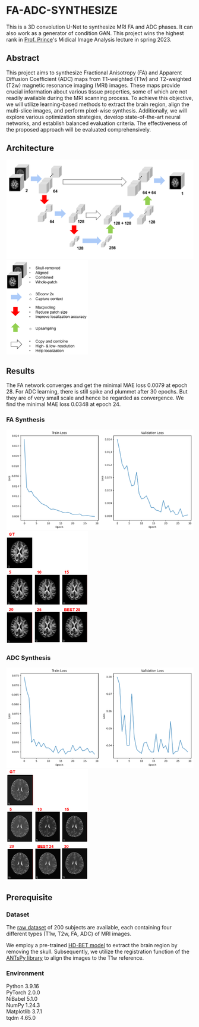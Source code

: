 # FA-ADC-SYNTHESIZE
This is a 3D convolution U-Net to synthesize MRI FA and ADC phases. It can also work as a generator of condition GAN. This project wins the highest rank in [Prof. Prince](https://engineering.jhu.edu/faculty/jerry-prince/)'s Midical Image Analysis lecture in spring 2023.

## Abstract
This project aims to synthesize Fractional Anisotropy (FA) and Apparent Diffusion Coefficient (ADC) maps from T1-weighted (T1w) and T2-weighted (T2w) magnetic resonance imaging (MRI) images. These maps provide crucial information about various tissue properties, some of which are not readily available during the MRI scanning process. To achieve this objective, we will utilize learning-based methods to extract the brain region, align the multi-slice images, and perform pixel-wise synthesis. Additionally, we will explore various optimization strategies, develop state-of-the-art neural networks, and establish balanced evaluation criteria. The effectiveness of the proposed approach will be evaluated comprehensively.

## Architecture
<div>
<img src="./image/Architecture.png" alt="Image" width="600">
<img src="./image/attach.png" alt="Image" width="220">
</div>

## Results 
The FA network converges and get the minimal MAE loss 0.0079 at epoch 28. For ADC learning, there is still spike and plummet after 30 epochs. But they are of very small scale and hence be regarded as convergence. We find the minimal MAE loss 0.0348 at epoch 24.  

### FA Synthesis
<div>
<img src="./image/Unet%20Loss.png" alt="Image" width="600">
<img src="./image/fa%20demo.png" alt="Image" width="220">
</div>

### ADC Synthesis
<div>
<img src="./image/ADC%20Unet%20Loss.png" alt="Image" width="600">
<img src="./image/adc%20demo.png" alt="Image" width="220">
</div>




## Prerequisite
### Dataset
The [raw dataset](https://livejohnshopkins-my.sharepoint.com/personal/zbian4_jh_edu/_layouts/15/onedrive.aspx?id=%2Fpersonal%2Fzbian4%5Fjh%5Fedu%2FDocuments%2FMedIA%5FProject2&ga=1) of 200 subjects are available, each containing four different types (T1w, T2w, FA, ADC) of MRI images.

We employ a pre-trained [HD-BET model](https://www.ncbi.nlm.nih.gov/pmc/articles/PMC6865732/) to extract the brain region by removing the skull. Subsequently, we utilize the registration function of the [ANTsPy library](https://antspy.readthedocs.io/en/latest/registration.html) to align the images to the T1w reference. 

### Environment
Python 3.9.16<br>
PyTorch 2.0.0<br>
NiBabel 5.1.0<br>
NumPy 1.24.3<br>
Matplotlib 3.7.1<br>
tqdm 4.65.0